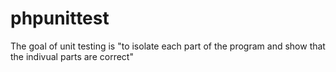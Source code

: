 # phpunittest
The goal of unit testing is "to isolate each part of the program and show that the indivual parts are correct"
